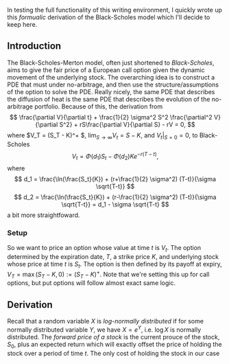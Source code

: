 


In testing the full functionality of this writing environment, I quickly wrote up this *formualic* derivation of the Black-Scholes model which I'll decide to keep here.


## Introduction


The Black-Scholes-Merton model, often just shortened to *Black-Scholes*, aims to give the fair price of a European call option given the dynamic movement of the underlying stock. The overarching idea is to construct a PDE that must under no-arbitrage, and then use the structure/assumptions of the option to solve the PDE. Really nicely, the same PDE that describes the diffusion of heat is the same  PDE that describes the evolution of the no-arbitrage portfolio. Because of this, the derivation from 
$$
\frac{\partial V}{\partial t} + \frac{1}{2} \sigma^2 S^2 \frac{\partial^2 V}{\partial S^2} + rS\frac{\partial V}{\partial S} - rV = 0,
$$ where $V_T = (S_T - K)^+ $, $\lim_{S \to \infty} V_t = S- K$, and $V_t|_{S = 0} =0$, 
to Black-Scholes 
$$
V_t = \Phi (d_1) S_t - \Phi (d_2) Ke^{-r(T-t)},
$$
where
$$
d_1 = \frac{\ln(\frac{S_t}{K}) + (r+\frac{1}{2} \sigma^2) (T-t)}{\sigma \sqrt{T-t}}
$$
$$
d_2 = \frac{\ln(\frac{S_t}{K}) + (r-\frac{1}{2} \sigma^2) (T-t)}{\sigma \sqrt{T-t}} = d_1 - \sigma \sqrt{T-t}
$$ a bit more straightfoward. 


### Setup

So we want to price an option whose value at time $t$ is $V_t$. The option determined by the expiration date, $T$, a strike price $K$, and underlying stock whose price at time $t$ is $S_t$. The option is then defined by its payoff at expiry, $V_T = \max (S_T - K, 0) := (S_T- K)^+$. Note that we're setting this up for call options, but put options will follow almost exact same logic. 


## Derivation

Recall that a random variable $X$ is *log-normally distributed* if for some normally distributed variable $Y$, we have $X = e^Y$, i.e. $\log X$ is normally distributed. The *forward price of a stock* is the current prouce of the stock, $S_0$, plus an expected return which will exactly offset the price of holding the stock over a period of time $t$. The only cost of holding the stock in our case  